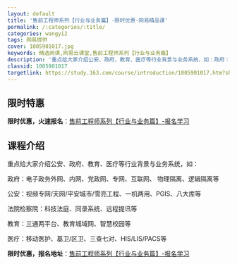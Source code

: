 ```yaml
---
layout: default
title: '售前工程师系列【行业与业务篇】-限时优惠-网易精品课'
permalink: /:categories/:title/
categories: wangyi2
tags: 网易提供
cover: 1005901017.jpg
keywords: 精选网课,网易云课堂,售前工程师系列【行业与业务篇】
description: '重点给大家介绍公安、政府、教育、医疗等行业背景与业务系统，如：政府：电子政务外网、内网、党政网、专网、互联网、物理隔离、'
classid: 1005901017
targetlink: https://study.163.com/course/introduction/1005901017.htm?share=1&shareId=1025206652&utm_campaign=share&utm_medium=iphoneShare&utm_source=&utm_u=1025206652
---
```


## 限时特惠

**限时优惠，火速报名**：[售前工程师系列【行业与业务篇】-报名学习](https://study.163.com/course/introduction/1005901017.htm?share=1&shareId=1025206652&utm_campaign=share&utm_medium=iphoneShare&utm_source=&utm_u=1025206652)

## 课程介绍

重点给大家介绍公安、政府、教育、医疗等行业背景与业务系统，如：







政府：电子政务外网、内网、党政网、专网、互联网、 物理隔离、逻辑隔离等

公安：视频专网/天网/平安城市/雪亮工程、一机两用、PGIS、八大库等

法院检察院：科技法庭、同录系统、远程提讯等



教育：三通两平台、教育城域网、智慧校园等

医疗：移动医护、基卫/区卫、三查七对、HIS/LIS/PACS等

**限时优惠，报名地址**：[售前工程师系列【行业与业务篇】-报名学习](https://study.163.com/course/introduction/1005901017.htm?share=1&shareId=1025206652&utm_campaign=share&utm_medium=iphoneShare&utm_source=&utm_u=1025206652)

